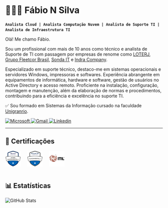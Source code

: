 # 👩🏻‍💻 Fábio N Silva

**`Analista Cloud | Analista Computação Nuvem | Analista de Suporte TI | Analista de Infraestrutura TI `**

Olá! Me chamo Fábio.

Sou um profissional com mais de 10 anos como técnico e analista de Suporte de TI com passagem por empresas de renome como [LOTERJ](https://www.loterj.rj.gov.br), [Grupo Fleetcor Brasil](https://www.semparar.com.br), [Sonda IT](https://www.sonda.com/pt) e [Indra Company](https://www.minsait.com/pt). 

Especializado em suporte técnico, destaco-me em sistemas operacionais e servidores Windows, impressoras e softwares. Experiência abrangente em equipamentos de informática, hardware e software, gestão de usuários no Active Directory e acesso remoto. Proficiente na instalação, configuração, montagem e manutenção, além da elaboração de normas e procedimentos, contribuindo para a eficiência e excelência no suporte TI.

✅ Sou formado em Sistemas da Informação cursado na faculdade [Unigranrio](https://unigranrio.edu.br/).

</p>
</p>
</p>
<p align="left">
            <a href="https://learn.microsoft.com/pt-br/users/fabioceno">
        <img 
            alt="Microsoft" 
            title="Me siga no Microsoft Learning" 
            src="https://img.icons8.com/?size=48&id=YJfJ0JM5Imsj&format=png" height="30" width="40"
        />
    </a>        
        <a href="mailto:fnsilva.ti@gmail.com">
        <img 
            alt="Gmail" 
            title="Contato" 
            src="https://img.shields.io/badge/-Gmail-%23333?style=for-the-badge&logo=gmail&logoColor=white"
        />
    </a>
    <a href="https://www.linkedin.com/in/fabio-nepomuceno">
        <img 
            alt="Linkedin" 
            title="Envie um Convite!" 
            src="https://img.shields.io/badge/-LinkedIn-%230077B5?style=for-the-badge&logo=linkedin&logoColor=white" target="_blank"
        />
    </a>
</p>

---

## 🤖 Certificações

<img 
    align="left" 
    alt="Azure Fundamentals"
    title="Microsoft Azure Fundamentals" 
    width="50px" 
    style="padding-right: 20px;" 
    src="https://github.com/fabioceno/img/blob/14fa87bab48b8e8f87185f604ac5a2ebfdf8681e/AZ900.png" 
/>
<img 
    align="left" 
    alt="365 Fundamentals" 
    title="Microsoft 365 Fundamentals"
    width="50px" 
    style="padding-right: 20px;" 
    src="https://github.com/fabioceno/img/blob/14fa87bab48b8e8f87185f604ac5a2ebfdf8681e/Ms900.png" 
/>
<img 
    align="left" 
    alt="Itil v3" 
    title="Itil v3 Foundations"
    width="50px" 
    style="padding-right: 20px;" 
    src="https://github.com/fabioceno/img/blob/14e9da7c207bc5d8a9154cb9be539fc3b5adccfb/Itil-v3.png" 
/>

<br/>
<br/>
<br/>
<br/>

## 📊 Estatísticas

<p>
  <img 
    align="left" 
    alt="GitHub Stats" 
    height="200" 
    style="padding-right: 10px;" 
    src="https://github-readme-stats.vercel.app/api?username=fabioceno&show_icons=true&theme=tokyonight&include_all_commits=true&locale=pt-br" 
  />

</p>
